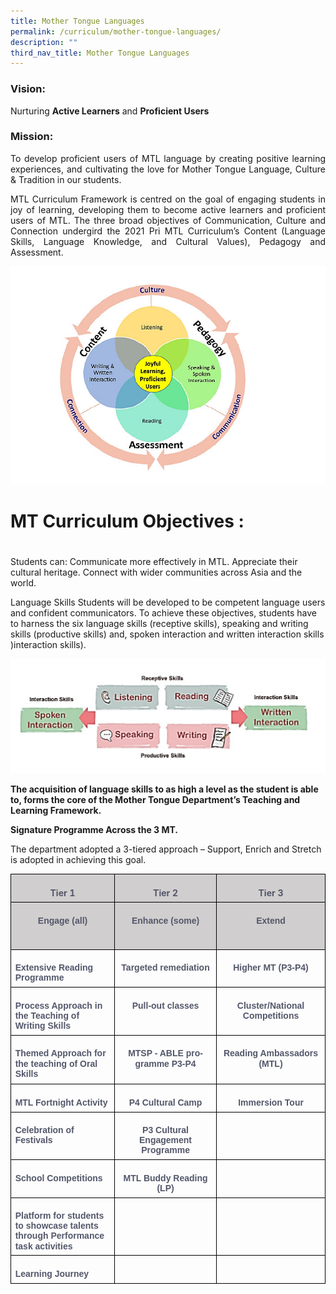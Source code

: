 ```yaml
---
title: Mother Tongue Languages
permalink: /curriculum/mother-tongue-languages/
description: ""
third_nav_title: Mother Tongue Languages
---
```

### Vision:
Nurturing <b>Active Learners</b> and <b>Proficient Users</b>


### Mission:
<p style="text-align: justify;">To develop proficient users of MTL language by creating positive learning experiences, and cultivating the love for Mother Tongue Language, Culture &amp; Tradition in our students.


</p><p style="text-align: justify;">MTL Curriculum Framework is centred on the goal of engaging students in joy of learning, developing them to become active learners and proficient users of MTL. The three broad objectives of Communication, Culture and Connection undergird the 2021 Pri MTL Curriculum’s Content (Language Skills, Language Knowledge, and Cultural Values), Pedagogy and Assessment.
	
![](/images/MT%20diagram.png)
	
# MT Curriculum Objectives : 
# 
Students can:
Communicate more effectively in MTL.
Appreciate their cultural heritage.
Connect with wider communities across Asia and the world.

Language Skills
Students will be developed to be competent language users and confident communicators. To achieve these objectives, students have to harness the six language skills (receptive skills), speaking and writing skills (productive skills) and, spoken interaction and written interaction skills )interaction skills).


![](/images/MT%20skills.png)
	
	
**The acquisition of language skills to as high a level as the student is able to, forms the core of the Mother Tongue Department’s Teaching and Learning Framework.**

<b>Signature Programme Across the 3 MT.&nbsp;</b>
  
The department adopted a 3-tiered approach –
Support, Enrich and Stretch is adopted in achieving this goal.
	



<table style="border-collapse:collapse;mso-table-layout-alt:fixed;border:none;
 mso-border-alt:solid black 1.0pt;mso-yfti-tbllook:1536;mso-padding-alt:0cm 5.4pt 0cm 5.4pt;
 mso-border-insideh:1.0pt solid black;mso-border-insidev:1.0pt solid black" width="619" cellpadding="0" cellspacing="0" border="1" class="MsoNormalTable"><tbody><tr style="mso-yfti-irow:0;mso-yfti-firstrow:yes"><td style="width:155.25pt;border:solid black 1.0pt;
  background:#D0CECE;mso-background-themecolor:background2;mso-background-themeshade:
  230;padding:5.0pt 5.0pt 5.0pt 5.0pt" valign="top" width="207"><p style="margin-bottom:0cm;text-align:center;
  line-height:normal;mso-pagination:none;border:none;mso-padding-alt:31.0pt 31.0pt 31.0pt 31.0pt;
  mso-border-shadow:yes" align="center" class="MsoNormal"><b style="mso-bidi-font-weight:normal"><span style="color:#53576A" lang="EN-GB">Tier 1</span></b></p></td><td style="width:154.5pt;border:solid black 1.0pt;
  border-left:none;mso-border-left-alt:solid black 1.0pt;background:#D0CECE;
  mso-background-themecolor:background2;mso-background-themeshade:230;
  padding:5.0pt 5.0pt 5.0pt 5.0pt" valign="top" width="206"><p style="margin-bottom:0cm;text-align:center;
  line-height:normal;mso-pagination:none;border:none;mso-padding-alt:31.0pt 31.0pt 31.0pt 31.0pt;
  mso-border-shadow:yes" align="center" class="MsoNormal"><b style="mso-bidi-font-weight:normal"><span style="color:#53576A" lang="EN-GB">Tier 2</span></b></p></td><td style="width:154.5pt;border:solid black 1.0pt;
  border-left:none;mso-border-left-alt:solid black 1.0pt;background:#D0CECE;
  mso-background-themecolor:background2;mso-background-themeshade:230;
  padding:5.0pt 5.0pt 5.0pt 5.0pt" valign="top" width="206"><p style="margin-bottom:0cm;text-align:center;
  line-height:normal;mso-pagination:none;border:none;mso-padding-alt:31.0pt 31.0pt 31.0pt 31.0pt;
  mso-border-shadow:yes" align="center" class="MsoNormal"><b style="mso-bidi-font-weight:normal"><span style="color:#53576A" lang="EN-GB">Tier 3</span></b></p></td></tr><tr style="mso-yfti-irow:1"><td style="width:155.25pt;border:solid black 1.0pt;
  border-top:none;mso-border-top-alt:solid black 1.0pt;background:#D0CECE;
  mso-background-themecolor:background2;mso-background-themeshade:230;
  padding:5.0pt 5.0pt 5.0pt 5.0pt" valign="top" width="207"><p style="margin-bottom:0cm;text-align:center;
  line-height:115%;mso-pagination:none" align="center" class="MsoNormal"><b style="mso-bidi-font-weight:normal"><span style="font-family:&quot;Arial&quot;,sans-serif;mso-fareast-font-family:
  Arial;color:#53576A" lang="EN-GB">Engage (all)</span></b></p><p style="margin-bottom:0cm;text-align:center;
  line-height:normal;mso-pagination:none;border:none;mso-padding-alt:31.0pt 31.0pt 31.0pt 31.0pt;
  mso-border-shadow:yes" align="center" class="MsoNormal"><b style="mso-bidi-font-weight:normal"><span style="color:#53576A" lang="EN-GB">&nbsp;</span></b></p></td><td style="width:154.5pt;border-top:none;border-left:
  none;border-bottom:solid black 1.0pt;border-right:solid black 1.0pt;
  mso-border-top-alt:solid black 1.0pt;mso-border-left-alt:solid black 1.0pt;
  background:#D0CECE;mso-background-themecolor:background2;mso-background-themeshade:
  230;padding:5.0pt 5.0pt 5.0pt 5.0pt" valign="top" width="206"><p style="margin-bottom:0cm;text-align:center;
  line-height:115%;mso-pagination:none" align="center" class="MsoNormal"><b style="mso-bidi-font-weight:normal"><span style="font-family:&quot;Arial&quot;,sans-serif;mso-fareast-font-family:
  Arial;color:#53576A" lang="EN-GB">Enhance (some)</span></b></p><p style="margin-bottom:0cm;text-align:center;
  line-height:normal;mso-pagination:none;border:none;mso-padding-alt:31.0pt 31.0pt 31.0pt 31.0pt;
  mso-border-shadow:yes" align="center" class="MsoNormal"><b style="mso-bidi-font-weight:normal"><span style="color:#53576A" lang="EN-GB">&nbsp;</span></b></p></td><td style="width:154.5pt;border-top:none;border-left:
  none;border-bottom:solid black 1.0pt;border-right:solid black 1.0pt;
  mso-border-top-alt:solid black 1.0pt;mso-border-left-alt:solid black 1.0pt;
  background:#D0CECE;mso-background-themecolor:background2;mso-background-themeshade:
  230;padding:5.0pt 5.0pt 5.0pt 5.0pt" valign="top" width="206"><p style="margin-bottom:0cm;text-align:center;
  line-height:115%;mso-pagination:none" align="center" class="MsoNormal"><b style="mso-bidi-font-weight:normal"><span style="font-family:&quot;Arial&quot;,sans-serif;mso-fareast-font-family:
  Arial;color:#53576A" lang="EN-GB">Extend</span></b></p><p style="margin-bottom:0cm;text-align:center;
  line-height:normal;mso-pagination:none;border:none;mso-padding-alt:31.0pt 31.0pt 31.0pt 31.0pt;
  mso-border-shadow:yes" align="center" class="MsoNormal"><b style="mso-bidi-font-weight:normal"><span style="color:#53576A" lang="EN-GB">&nbsp;</span></b></p></td></tr><tr style="mso-yfti-irow:2"><td style="width:155.25pt;border:solid black 1.0pt;
  border-top:none;mso-border-top-alt:solid black 1.0pt;padding:5.0pt 5.0pt 5.0pt 5.0pt" valign="top" width="207"><p style="margin-bottom:0cm;line-height:115%;mso-pagination:
  none" class="MsoNormal"><b style="mso-bidi-font-weight:normal"><span style="font-family:&quot;Arial&quot;,sans-serif;mso-fareast-font-family:Arial;
  color:#53576A" lang="EN-GB">Extensive Reading Programme</span></b></p></td><td style="width:154.5pt;border-top:none;border-left:
  none;border-bottom:solid black 1.0pt;border-right:solid black 1.0pt;
  mso-border-top-alt:solid black 1.0pt;mso-border-left-alt:solid black 1.0pt;
  padding:5.0pt 5.0pt 5.0pt 5.0pt" valign="top" width="206"><p style="margin-bottom:0cm;text-align:center;
  line-height:115%;mso-pagination:none" align="center" class="MsoNormal"><b style="mso-bidi-font-weight:normal"><span style="font-family:&quot;Arial&quot;,sans-serif;mso-fareast-font-family:
  Arial;color:#53576A" lang="EN-GB">Targeted remediation</span></b></p></td><td style="width:154.5pt;border-top:none;border-left:
  none;border-bottom:solid black 1.0pt;border-right:solid black 1.0pt;
  mso-border-top-alt:solid black 1.0pt;mso-border-left-alt:solid black 1.0pt;
  padding:5.0pt 5.0pt 5.0pt 5.0pt" valign="top" width="206"><p style="margin-bottom:0cm;text-align:center;
  line-height:115%;mso-pagination:none" align="center" class="MsoNormal"><b style="mso-bidi-font-weight:normal"><span style="font-family:&quot;Arial&quot;,sans-serif;mso-fareast-font-family:
  Arial;color:#53576A" lang="EN-GB">Higher MT (P3-P4)</span></b></p></td></tr><tr style="mso-yfti-irow:3"><td style="width:155.25pt;border:solid black 1.0pt;
  border-top:none;mso-border-top-alt:solid black 1.0pt;padding:5.0pt 5.0pt 5.0pt 5.0pt" valign="top" width="207"><p style="margin-bottom:0cm;line-height:115%;mso-pagination:
  none" class="MsoNormal"><b style="mso-bidi-font-weight:normal"><span style="font-family:&quot;Arial&quot;,sans-serif;mso-fareast-font-family:Arial;
  color:#53576A" lang="EN-GB">Process Approach in the Teaching of Writing Skills</span></b></p></td><td style="width:154.5pt;border-top:none;border-left:
  none;border-bottom:solid black 1.0pt;border-right:solid black 1.0pt;
  mso-border-top-alt:solid black 1.0pt;mso-border-left-alt:solid black 1.0pt;
  padding:5.0pt 5.0pt 5.0pt 5.0pt" valign="top" width="206"><p style="margin-bottom:0cm;text-align:center;
  line-height:115%;mso-pagination:none" align="center" class="MsoNormal"><b style="mso-bidi-font-weight:normal"><span style="font-family:&quot;Arial&quot;,sans-serif;mso-fareast-font-family:
  Arial;color:#53576A" lang="EN-GB">Pull-out classes</span></b></p></td><td style="width:154.5pt;border-top:none;border-left:
  none;border-bottom:solid black 1.0pt;border-right:solid black 1.0pt;
  mso-border-top-alt:solid black 1.0pt;mso-border-left-alt:solid black 1.0pt;
  padding:5.0pt 5.0pt 5.0pt 5.0pt" valign="top" width="206"><p style="margin-bottom:0cm;text-align:center;
  line-height:115%;mso-pagination:none" align="center" class="MsoNormal"><b style="mso-bidi-font-weight:normal"><span style="font-family:&quot;Arial&quot;,sans-serif;mso-fareast-font-family:
  Arial;color:#53576A" lang="EN-GB">Cluster/National Competitions</span></b></p></td></tr><tr style="mso-yfti-irow:4;height:48.0pt"><td style="width:155.25pt;border:solid black 1.0pt;
  border-top:none;mso-border-top-alt:solid black 1.0pt;padding:5.0pt 5.0pt 5.0pt 5.0pt;
  height:48.0pt" valign="top" width="207"><p style="margin-bottom:0cm;line-height:115%;mso-pagination:
  none" class="MsoNormal"><b style="mso-bidi-font-weight:normal"><span style="font-family:&quot;Arial&quot;,sans-serif;mso-fareast-font-family:Arial;
  color:#53576A" lang="EN-GB">Themed Approach for the teaching of Oral Skills<span style="mso-spacerun:yes">&nbsp;</span></span></b></p></td><td style="width:154.5pt;border-top:none;border-left:
  none;border-bottom:solid black 1.0pt;border-right:solid black 1.0pt;
  mso-border-top-alt:solid black 1.0pt;mso-border-left-alt:solid black 1.0pt;
  padding:5.0pt 5.0pt 5.0pt 5.0pt;height:48.0pt" valign="top" width="206"><p style="margin-bottom:0cm;text-align:center;
  line-height:115%;mso-pagination:none" align="center" class="MsoNormal"><b style="mso-bidi-font-weight:normal"><span style="font-family:&quot;Arial&quot;,sans-serif;mso-fareast-font-family:
  Arial;color:#53576A" lang="EN-GB">MTSP - ABLE programme P3-P4</span></b></p></td><td style="width:154.5pt;border-top:none;border-left:
  none;border-bottom:solid black 1.0pt;border-right:solid black 1.0pt;
  mso-border-top-alt:solid black 1.0pt;mso-border-left-alt:solid black 1.0pt;
  padding:5.0pt 5.0pt 5.0pt 5.0pt;height:48.0pt" valign="top" width="206"><p style="margin-bottom:0cm;text-align:center;
  line-height:115%;mso-pagination:none" align="center" class="MsoNormal"><b style="mso-bidi-font-weight:normal"><span style="font-family:&quot;Arial&quot;,sans-serif;mso-fareast-font-family:
  Arial;color:#53576A" lang="EN-GB">Reading Ambassadors (MTL)</span></b></p></td></tr><tr style="mso-yfti-irow:5"><td style="width:155.25pt;border:solid black 1.0pt;
  border-top:none;mso-border-top-alt:solid black 1.0pt;padding:5.0pt 5.0pt 5.0pt 5.0pt" valign="top" width="207"><p style="margin-bottom:0cm;line-height:115%;mso-pagination:
  none" class="MsoNormal"><b style="mso-bidi-font-weight:normal"><span style="font-family:&quot;Arial&quot;,sans-serif;mso-fareast-font-family:Arial;
  color:#53576A" lang="EN-GB">MTL Fortnight Activity</span></b></p></td><td style="width:154.5pt;border-top:none;border-left:
  none;border-bottom:solid black 1.0pt;border-right:solid black 1.0pt;
  mso-border-top-alt:solid black 1.0pt;mso-border-left-alt:solid black 1.0pt;
  padding:5.0pt 5.0pt 5.0pt 5.0pt" valign="top" width="206"><p style="margin-bottom:0cm;text-align:center;
  line-height:115%;mso-pagination:none" align="center" class="MsoNormal"><b style="mso-bidi-font-weight:normal"><span style="font-family:&quot;Arial&quot;,sans-serif;mso-fareast-font-family:
  Arial;color:#53576A" lang="EN-GB">P4 Cultural Camp</span></b></p></td><td style="width:154.5pt;border-top:none;border-left:
  none;border-bottom:solid black 1.0pt;border-right:solid black 1.0pt;
  mso-border-top-alt:solid black 1.0pt;mso-border-left-alt:solid black 1.0pt;
  padding:5.0pt 5.0pt 5.0pt 5.0pt" valign="top" width="206"><p style="margin-bottom:0cm;text-align:center;
  line-height:115%;mso-pagination:none" align="center" class="MsoNormal"><b style="mso-bidi-font-weight:normal"><span style="font-family:&quot;Arial&quot;,sans-serif;mso-fareast-font-family:
  Arial;color:#53576A" lang="EN-GB">Immersion Tour</span></b></p></td></tr><tr style="mso-yfti-irow:6"><td style="width:155.25pt;border:solid black 1.0pt;
  border-top:none;mso-border-top-alt:solid black 1.0pt;padding:5.0pt 5.0pt 5.0pt 5.0pt" valign="top" width="207"><p style="margin-bottom:0cm;line-height:115%;mso-pagination:
  none" class="MsoNormal"><b style="mso-bidi-font-weight:normal"><span style="font-family:&quot;Arial&quot;,sans-serif;mso-fareast-font-family:Arial;
  color:#53576A" lang="EN-GB">Celebration of Festivals</span></b></p></td><td style="width:154.5pt;border-top:none;border-left:
  none;border-bottom:solid black 1.0pt;border-right:solid black 1.0pt;
  mso-border-top-alt:solid black 1.0pt;mso-border-left-alt:solid black 1.0pt;
  padding:5.0pt 5.0pt 5.0pt 5.0pt" valign="top" width="206"><p style="margin-bottom:0cm;text-align:center;
  line-height:115%;mso-pagination:none" align="center" class="MsoNormal"><b style="mso-bidi-font-weight:normal"><span style="font-family:&quot;Arial&quot;,sans-serif;mso-fareast-font-family:
  Arial;color:#53576A" lang="EN-GB">P3 Cultural Engagement Programme</span></b></p></td><td style="width:154.5pt;border-top:none;border-left:
  none;border-bottom:solid black 1.0pt;border-right:solid black 1.0pt;
  mso-border-top-alt:solid black 1.0pt;mso-border-left-alt:solid black 1.0pt;
  padding:5.0pt 5.0pt 5.0pt 5.0pt" valign="top" width="206"><p style="margin-bottom:0cm;text-align:center;
  line-height:115%;mso-pagination:none" align="center" class="MsoNormal"><b style="mso-bidi-font-weight:normal"><span style="font-family:&quot;Arial&quot;,sans-serif;mso-fareast-font-family:
  Arial;color:#53576A" lang="EN-GB">&nbsp;</span></b></p></td></tr><tr style="mso-yfti-irow:7"><td style="width:155.25pt;border:solid black 1.0pt;
  border-top:none;mso-border-top-alt:solid black 1.0pt;padding:5.0pt 5.0pt 5.0pt 5.0pt" valign="top" width="207"><p style="margin-bottom:0cm;line-height:115%;mso-pagination:
  none" class="MsoNormal"><b style="mso-bidi-font-weight:normal"><span style="font-family:&quot;Arial&quot;,sans-serif;mso-fareast-font-family:Arial;
  color:#53576A" lang="EN-GB">School Competitions</span></b></p></td><td style="width:154.5pt;border-top:none;border-left:
  none;border-bottom:solid black 1.0pt;border-right:solid black 1.0pt;
  mso-border-top-alt:solid black 1.0pt;mso-border-left-alt:solid black 1.0pt;
  padding:5.0pt 5.0pt 5.0pt 5.0pt" valign="top" width="206"><p style="margin-bottom:0cm;text-align:center;
  line-height:115%;mso-pagination:none" align="center" class="MsoNormal"><b style="mso-bidi-font-weight:normal"><span style="font-family:&quot;Arial&quot;,sans-serif;mso-fareast-font-family:
  Arial;color:#53576A" lang="EN-GB">MTL Buddy Reading (LP)</span></b></p></td><td style="width:154.5pt;border-top:none;border-left:
  none;border-bottom:solid black 1.0pt;border-right:solid black 1.0pt;
  mso-border-top-alt:solid black 1.0pt;mso-border-left-alt:solid black 1.0pt;
  padding:5.0pt 5.0pt 5.0pt 5.0pt" valign="top" width="206"><p style="margin-bottom:0cm;text-align:center;
  line-height:115%;mso-pagination:none" align="center" class="MsoNormal"><b style="mso-bidi-font-weight:normal"><span style="font-family:&quot;Arial&quot;,sans-serif;mso-fareast-font-family:
  Arial;color:#53576A" lang="EN-GB">&nbsp;</span></b></p></td></tr><tr style="mso-yfti-irow:8"><td style="width:155.25pt;border:solid black 1.0pt;
  border-top:none;mso-border-top-alt:solid black 1.0pt;padding:5.0pt 5.0pt 5.0pt 5.0pt" valign="top" width="207"><p style="margin-bottom:0cm;line-height:115%;mso-pagination:
  none" class="MsoNormal"><b style="mso-bidi-font-weight:normal"><span style="font-family:&quot;Arial&quot;,sans-serif;mso-fareast-font-family:Arial;
  color:#53576A" lang="EN-GB">Platform for students to showcase talents through Performance task activities</span></b></p></td><td style="width:154.5pt;border-top:none;border-left:
  none;border-bottom:solid black 1.0pt;border-right:solid black 1.0pt;
  mso-border-top-alt:solid black 1.0pt;mso-border-left-alt:solid black 1.0pt;
  padding:5.0pt 5.0pt 5.0pt 5.0pt" valign="top" width="206"><p style="margin-bottom:0cm;text-align:center;
  line-height:115%;mso-pagination:none" align="center" class="MsoNormal"><b style="mso-bidi-font-weight:normal"><span style="font-family:&quot;Arial&quot;,sans-serif;mso-fareast-font-family:
  Arial;color:#53576A" lang="EN-GB">&nbsp;</span></b></p></td><td style="width:154.5pt;border-top:none;border-left:
  none;border-bottom:solid black 1.0pt;border-right:solid black 1.0pt;
  mso-border-top-alt:solid black 1.0pt;mso-border-left-alt:solid black 1.0pt;
  padding:5.0pt 5.0pt 5.0pt 5.0pt" valign="top" width="206"><p style="margin-bottom:0cm;text-align:center;
  line-height:115%;mso-pagination:none" align="center" class="MsoNormal"><b style="mso-bidi-font-weight:normal"><span style="font-family:&quot;Arial&quot;,sans-serif;mso-fareast-font-family:
  Arial;color:#53576A" lang="EN-GB">&nbsp;</span></b></p></td></tr><tr style="mso-yfti-irow:9;mso-yfti-lastrow:yes"><td style="width:155.25pt;border:solid black 1.0pt;
  border-top:none;mso-border-top-alt:solid black 1.0pt;padding:5.0pt 5.0pt 5.0pt 5.0pt" valign="top" width="207"><p style="margin-bottom:0cm;line-height:115%;mso-pagination:
  none" class="MsoNormal"><b style="mso-bidi-font-weight:normal"><span style="font-family:&quot;Arial&quot;,sans-serif;mso-fareast-font-family:Arial;
  color:#53576A" lang="EN-GB">Learning Journey</span></b></p></td><td style="width:154.5pt;border-top:none;border-left:
  none;border-bottom:solid black 1.0pt;border-right:solid black 1.0pt;
  mso-border-top-alt:solid black 1.0pt;mso-border-left-alt:solid black 1.0pt;
  padding:5.0pt 5.0pt 5.0pt 5.0pt" valign="top" width="206"><p style="margin-bottom:0cm;text-align:center;
  line-height:115%;mso-pagination:none" align="center" class="MsoNormal"><b style="mso-bidi-font-weight:normal"><span style="font-family:&quot;Arial&quot;,sans-serif;mso-fareast-font-family:
  Arial;color:#53576A" lang="EN-GB">&nbsp;</span></b></p></td><td style="width:154.5pt;border-top:none;border-left:
  none;border-bottom:solid black 1.0pt;border-right:solid black 1.0pt;
  mso-border-top-alt:solid black 1.0pt;mso-border-left-alt:solid black 1.0pt;
  padding:5.0pt 5.0pt 5.0pt 5.0pt" valign="top" width="206"><p style="margin-bottom:0cm;text-align:center;
  line-height:115%;mso-pagination:none" align="center" class="MsoNormal"><b style="mso-bidi-font-weight:normal"><span style="font-family:&quot;Arial&quot;,sans-serif;mso-fareast-font-family:
  Arial;color:#53576A" lang="EN-GB">&nbsp;</span></b></p></td></tr></tbody></table></p>